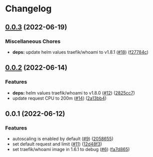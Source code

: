 # Changelog

## [0.0.3](https://github.com/jycamier/helm-auto-release-test/compare/base-chart-1-v0.0.2...base-chart-1-v0.0.3) (2022-06-19)


### Miscellaneous Chores

* **deps:** update helm values traefik/whoami to v1.8.1 ([#18](https://github.com/jycamier/helm-auto-release-test/issues/18)) ([f27784c](https://github.com/jycamier/helm-auto-release-test/commit/f27784ccd48f272c6552a426a6539324a2b67329))

## [0.0.2](https://github.com/jycamier/helm-auto-release-test/compare/base-chart-1-v0.0.1...base-chart-1-v0.0.2) (2022-06-14)


### Features

* **deps:** helm values traefik/whoami to v1.8.0 ([#12](https://github.com/jycamier/helm-auto-release-test/issues/12)) ([2825cc7](https://github.com/jycamier/helm-auto-release-test/commit/2825cc7c66fde53eff7131a28d526afd8e0f932b))
* update request CPU to 200m ([#14](https://github.com/jycamier/helm-auto-release-test/issues/14)) ([2a13bb4](https://github.com/jycamier/helm-auto-release-test/commit/2a13bb4e5f7cec84b32cc9b1f42f5fabb8f69492))

## 0.0.1 (2022-06-12)


### Features

* autoscaling is enabled by default ([#9](https://github.com/jycamier/helm-auto-release-test/issues/9)) ([2058655](https://github.com/jycamier/helm-auto-release-test/commit/205865529323b635c1087f66d75fe055bb075703))
* set default request and limit ([#11](https://github.com/jycamier/helm-auto-release-test/issues/11)) ([12d48f3](https://github.com/jycamier/helm-auto-release-test/commit/12d48f33090daeac9195c24974354d688be9d1df))
* set traefik/whoami image in 1.6.1 to debug ([#6](https://github.com/jycamier/helm-auto-release-test/issues/6)) ([fa7d865](https://github.com/jycamier/helm-auto-release-test/commit/fa7d865439d43849dccd22416110bd0a8f15d781))
